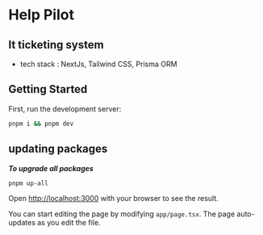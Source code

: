 # Help Pilot

## It ticketing system

- tech stack : NextJs, Tailwind CSS, Prisma ORM

## Getting Started

First, run the development server:

```bash
pnpm i && pnpm dev

```

## updating packages

**_To upgrade all packages_**

```sh
pnpm up-all
```

Open [http://localhost:3000](http://localhost:3000) with your browser to see the result.

You can start editing the page by modifying `app/page.tsx`. The page auto-updates as you edit the file.
